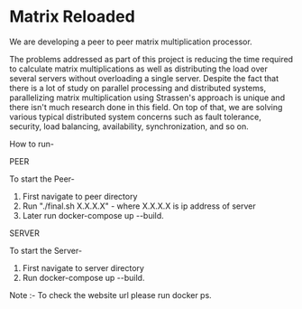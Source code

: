 # Matrix Reloaded
We are developing a peer to peer matrix multiplication processor.

The problems addressed as part of this project is reducing the time required to calculate matrix multiplications as well as distributing the load over several servers without overloading a single server. Despite the fact that there is a lot of study on parallel processing and distributed systems, parallelizing matrix multiplication using Strassen's approach is unique and there isn't much research done in this field. On top of that, we are solving various typical distributed system concerns such as fault tolerance, security, load balancing, availability, synchronization, and so on.

How to run-

PEER

To start the Peer-
1) First navigate to peer directory
2) Run "./final.sh X.X.X.X" - where X.X.X.X is ip address of server
3) Later run docker-compose up --build.

SERVER

To start the Server-
1) First navigate to server directory
2) Run docker-compose up --build.

Note :- To check the website url please run docker ps.
